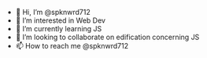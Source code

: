 - 👋 Hi, I’m @spknwrd712
- 👀 I’m interested in Web Dev
- 🌱 I’m currently learning JS
- 💞️ I’m looking to collaborate on edification concerning JS
- 📫 How to reach me @spknwrd712

<!---
spknwrd712/spknwrd712 is a ✨ special ✨ repository because its `README.md` (this file) appears on your GitHub profile.
You can click the Preview link to take a look at your changes.
--->
